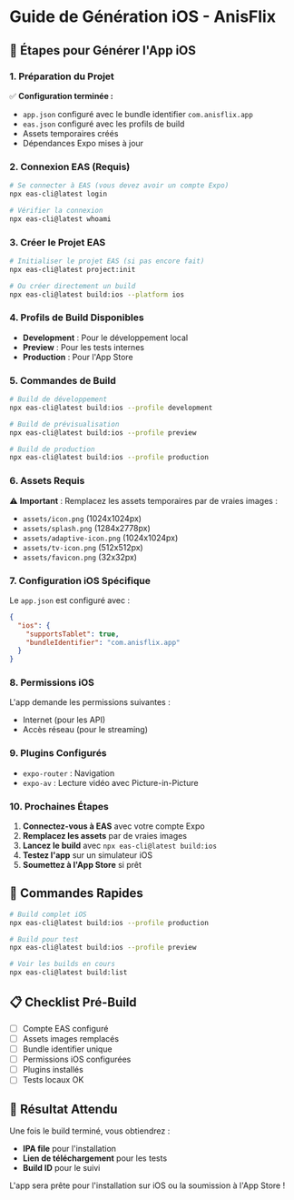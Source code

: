 # Guide de Génération iOS - AnisFlix

## 📱 Étapes pour Générer l'App iOS

### 1. **Préparation du Projet**

✅ **Configuration terminée :**
- `app.json` configuré avec le bundle identifier `com.anisflix.app`
- `eas.json` configuré avec les profils de build
- Assets temporaires créés
- Dépendances Expo mises à jour

### 2. **Connexion EAS (Requis)**

```bash
# Se connecter à EAS (vous devez avoir un compte Expo)
npx eas-cli@latest login

# Vérifier la connexion
npx eas-cli@latest whoami
```

### 3. **Créer le Projet EAS**

```bash
# Initialiser le projet EAS (si pas encore fait)
npx eas-cli@latest project:init

# Ou créer directement un build
npx eas-cli@latest build:ios --platform ios
```

### 4. **Profils de Build Disponibles**

- **Development** : Pour le développement local
- **Preview** : Pour les tests internes
- **Production** : Pour l'App Store

### 5. **Commandes de Build**

```bash
# Build de développement
npx eas-cli@latest build:ios --profile development

# Build de prévisualisation
npx eas-cli@latest build:ios --profile preview

# Build de production
npx eas-cli@latest build:ios --profile production
```

### 6. **Assets Requis**

⚠️ **Important** : Remplacez les assets temporaires par de vraies images :

- `assets/icon.png` (1024x1024px)
- `assets/splash.png` (1284x2778px)
- `assets/adaptive-icon.png` (1024x1024px)
- `assets/tv-icon.png` (512x512px)
- `assets/favicon.png` (32x32px)

### 7. **Configuration iOS Spécifique**

Le `app.json` est configuré avec :
```json
{
  "ios": {
    "supportsTablet": true,
    "bundleIdentifier": "com.anisflix.app"
  }
}
```

### 8. **Permissions iOS**

L'app demande les permissions suivantes :
- Internet (pour les API)
- Accès réseau (pour le streaming)

### 9. **Plugins Configurés**

- `expo-router` : Navigation
- `expo-av` : Lecture vidéo avec Picture-in-Picture

### 10. **Prochaines Étapes**

1. **Connectez-vous à EAS** avec votre compte Expo
2. **Remplacez les assets** par de vraies images
3. **Lancez le build** avec `npx eas-cli@latest build:ios`
4. **Testez l'app** sur un simulateur iOS
5. **Soumettez à l'App Store** si prêt

## 🚀 Commandes Rapides

```bash
# Build complet iOS
npx eas-cli@latest build:ios --profile production

# Build pour test
npx eas-cli@latest build:ios --profile preview

# Voir les builds en cours
npx eas-cli@latest build:list
```

## 📋 Checklist Pré-Build

- [ ] Compte EAS configuré
- [ ] Assets images remplacés
- [ ] Bundle identifier unique
- [ ] Permissions iOS configurées
- [ ] Plugins installés
- [ ] Tests locaux OK

## 🎯 Résultat Attendu

Une fois le build terminé, vous obtiendrez :
- **IPA file** pour l'installation
- **Lien de téléchargement** pour les tests
- **Build ID** pour le suivi

L'app sera prête pour l'installation sur iOS ou la soumission à l'App Store !
